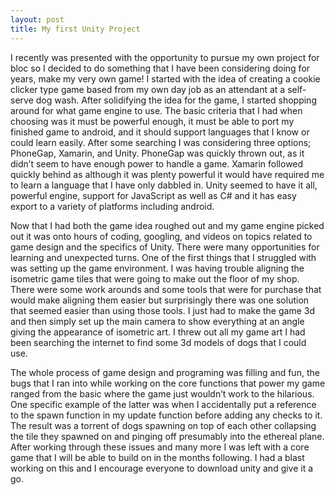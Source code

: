 ```yaml
---
layout: post
title: My first Unity Project
---
```

I recently was presented with the opportunity to pursue my own project for bloc so I decided to do something that I have been considering doing for years, make my very own game! I started with the idea of creating a cookie clicker type game based from my own day job as an attendant at a self-serve dog wash. After solidifying the idea for the game, I started shopping around for what game engine to use. The basic criteria that I had when choosing was it must be powerful enough, it must be able to port my finished game to android, and it should support languages that I know or could learn easily. After some searching I was considering three options; PhoneGap, Xamarin, and Unity. PhoneGap was quickly thrown out, as it didn’t seem to have enough power to handle a game. Xamarin followed quickly behind as although it was plenty powerful it would have required me to learn a language that I have only dabbled in. Unity seemed to have it all, powerful engine, support for JavaScript as well as C# and it has easy export to a variety of platforms including android. 

Now that I had both the game idea roughed out and my game engine picked out it was onto hours of coding, googling, and videos on topics related to game design and the specifics of Unity. There were many opportunities for learning and unexpected turns. One of the first things that I struggled with was setting up the game environment. I was having trouble aligning the isometric game tiles that were going to make out the floor of my shop. There were some work arounds and some tools that were for purchase that would make aligning them easier but surprisingly there was one solution that seemed easier than using those tools. I just had to make the game 3d and then simply set up the main camera to show everything at an angle giving the appearance of isometric art. I threw out all my game art I had been searching the internet to find some 3d models of dogs that I could use.

The whole process of game design and programing was filling and fun, the bugs that I ran into while working on the core functions that power my game ranged from the basic where the game just wouldn’t work to the hilarious. One specific example of the latter was when I accidentally put a reference to the spawn function in my update function before adding any checks to it. The result was a torrent of dogs spawning on top of each other collapsing the tile they spawned on and pinging off presumably into the ethereal plane. After working through these issues and many more I was left with a core game that I will be able to build on in the months following. I had a blast working on this and I encourage everyone to download unity and give it a go. 
